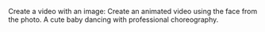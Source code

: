 Create a video with an image: Create an animated video using the face from the photo. A cute baby dancing with professional choreography.
